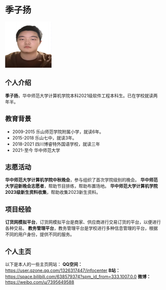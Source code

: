 # 季子扬
<!---![个人照片](Desktop\jzy.jpg)--->
<img src="https://github.com/YNahida/-/blob/main/jzy.jpg" alt ="jzy" width="150" height="150" title="个人照片">

## 个人介绍
**季子扬**，华中师范大学计算机学院本科2021级软件工程本科生。已在学校就读两年半。

## 教育背景
+ 2009-2015 乐山师范学院附属小学，就读6年。
+ 2015-2018 乐山七中，就读3年。
+ 2018-2021 四川博睿特外国语学校，就读三年
+ 2021-至今 华中师范大学

## 志愿活动
**华中师范大学计算机学院中秋晚会**，参与组织了首次学院级别的晚会。
**华中师范大学迎新晚会志愿者**，帮助节目排练，帮助布置场地。
**华中师范大学计算机学院2023级新生资料收集**，帮助收集2023新生资料。

## 项目经验
**订货网模拟平台**，订货网模拟平台是商家、供应商进行交易订货的平台，以便进行各种交易。
**教务管理平台**，教务管理平台是学校进行多种信息管理的平台，根据不同的用户身份，提供不同的服务。

## 个人主页
以下是本人的一些主页网站：
**QQ空间：**<https://user.qzone.qq.com/1326317447/infocenter>
**B站：**<https://space.bilibili.com/638579374?spm_id_from=333.1007.0.0>
**微博：**<https://weibo.com/u/7395649588>
